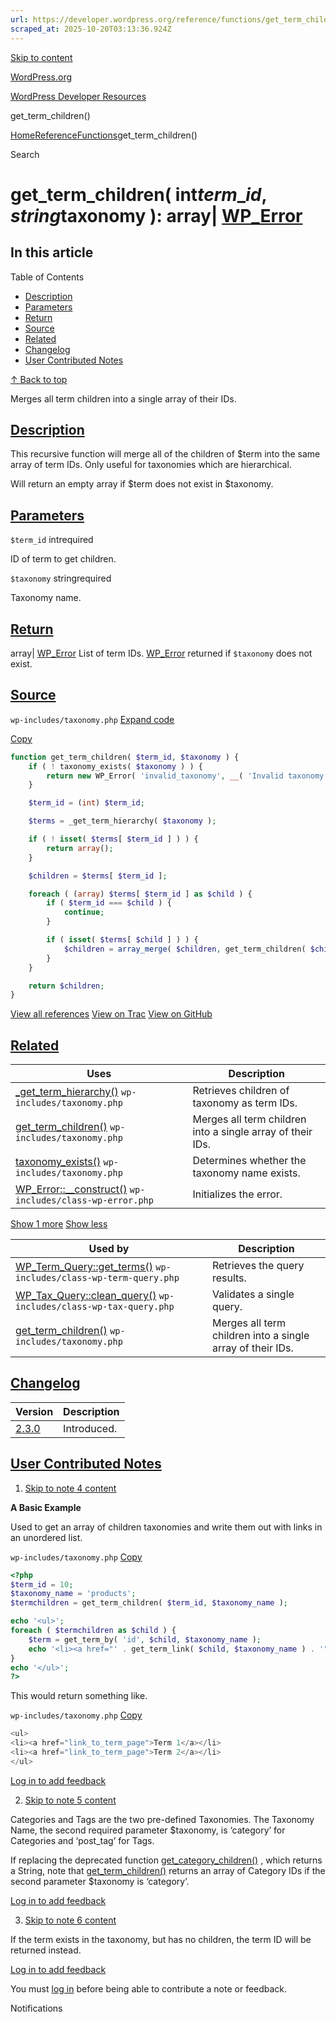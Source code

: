 ```yaml
---
url: https://developer.wordpress.org/reference/functions/get_term_children
scraped_at: 2025-10-20T03:13:36.924Z
---
```


[Skip to content](https://developer.wordpress.org/reference/functions/get_term_children/#wp--skip-link--target)

[WordPress.org](https://wordpress.org/)

[WordPress Developer Resources](https://developer.wordpress.org/)

get\_term\_children()


[Home](https://developer.wordpress.org/)[Reference](https://developer.wordpress.org/reference/)[Functions](https://developer.wordpress.org/reference/functions/)get\_term\_children()

Search

# get\_term\_children( int$term\_id, string$taxonomy ): array\| [WP\_Error](https://developer.wordpress.org/reference/classes/wp_error/)

## In this article

Table of Contents

- [Description](https://developer.wordpress.org/reference/functions/get_term_children/#description)
- [Parameters](https://developer.wordpress.org/reference/functions/get_term_children/#parameters)
- [Return](https://developer.wordpress.org/reference/functions/get_term_children/#return)
- [Source](https://developer.wordpress.org/reference/functions/get_term_children/#source)
- [Related](https://developer.wordpress.org/reference/functions/get_term_children/#related)
- [Changelog](https://developer.wordpress.org/reference/functions/get_term_children/#changelog)
- [User Contributed Notes](https://developer.wordpress.org/reference/functions/get_term_children/#user-contributed-notes)

[↑ Back to top](https://developer.wordpress.org/reference/functions/get_term_children/#wp--skip-link--target)

Merges all term children into a single array of their IDs.

## [Description](https://developer.wordpress.org/reference/functions/get_term_children/\#description)

This recursive function will merge all of the children of $term into the same array of term IDs. Only useful for taxonomies which are hierarchical.

Will return an empty array if $term does not exist in $taxonomy.

## [Parameters](https://developer.wordpress.org/reference/functions/get_term_children/\#parameters)

`$term_id` intrequired

ID of term to get children.

`$taxonomy` stringrequired

Taxonomy name.

## [Return](https://developer.wordpress.org/reference/functions/get_term_children/\#return)

array\| [WP\_Error](https://developer.wordpress.org/reference/classes/wp_error/) List of term IDs. [WP\_Error](https://developer.wordpress.org/reference/classes/wp_error/) returned if `$taxonomy` does not exist.

## [Source](https://developer.wordpress.org/reference/functions/get_term_children/\#source)

`wp-includes/taxonomy.php`
[Expand code](https://developer.wordpress.org/reference/functions/get_term_children/#)

[Copy](https://developer.wordpress.org/reference/functions/get_term_children/#)

```php
function get_term_children( $term_id, $taxonomy ) {
	if ( ! taxonomy_exists( $taxonomy ) ) {
		return new WP_Error( 'invalid_taxonomy', __( 'Invalid taxonomy.' ) );
	}

	$term_id = (int) $term_id;

	$terms = _get_term_hierarchy( $taxonomy );

	if ( ! isset( $terms[ $term_id ] ) ) {
		return array();
	}

	$children = $terms[ $term_id ];

	foreach ( (array) $terms[ $term_id ] as $child ) {
		if ( $term_id === $child ) {
			continue;
		}

		if ( isset( $terms[ $child ] ) ) {
			$children = array_merge( $children, get_term_children( $child, $taxonomy ) );
		}
	}

	return $children;
}

```

[View all references](https://developer.wordpress.org/reference/files/wp-includes/taxonomy.php/) [View on Trac](https://core.trac.wordpress.org/browser/tags/6.8.3/src/wp-includes/taxonomy.php#L1176) [View on GitHub](https://github.com/WordPress/wordpress-develop/blob/6.8.3/src/wp-includes/taxonomy.php#L1176-L1202)

## [Related](https://developer.wordpress.org/reference/functions/get_term_children/\#related)

| Uses | Description |
| --- | --- |
| [\_get\_term\_hierarchy()](https://developer.wordpress.org/reference/functions/_get_term_hierarchy/) `wp-includes/taxonomy.php` | Retrieves children of taxonomy as term IDs. |
| [get\_term\_children()](https://developer.wordpress.org/reference/functions/get_term_children/) `wp-includes/taxonomy.php` | Merges all term children into a single array of their IDs. |
| [taxonomy\_exists()](https://developer.wordpress.org/reference/functions/taxonomy_exists/) `wp-includes/taxonomy.php` | Determines whether the taxonomy name exists. |
| [WP\_Error::\_\_construct()](https://developer.wordpress.org/reference/classes/wp_error/__construct/) `wp-includes/class-wp-error.php` | Initializes the error. |

[Show 1 more](https://developer.wordpress.org/reference/functions/get_term_children/#) [Show less](https://developer.wordpress.org/reference/functions/get_term_children/#)

| Used by | Description |
| --- | --- |
| [WP\_Term\_Query::get\_terms()](https://developer.wordpress.org/reference/classes/wp_term_query/get_terms/) `wp-includes/class-wp-term-query.php` | Retrieves the query results. |
| [WP\_Tax\_Query::clean\_query()](https://developer.wordpress.org/reference/classes/wp_tax_query/clean_query/) `wp-includes/class-wp-tax-query.php` | Validates a single query. |
| [get\_term\_children()](https://developer.wordpress.org/reference/functions/get_term_children/) `wp-includes/taxonomy.php` | Merges all term children into a single array of their IDs. |

## [Changelog](https://developer.wordpress.org/reference/functions/get_term_children/\#changelog)

| Version | Description |
| --- | --- |
| [2.3.0](https://developer.wordpress.org/reference/since/2.3.0/) | Introduced. |

## [User Contributed Notes](https://developer.wordpress.org/reference/functions/get_term_children/\#user-contributed-notes)

1. [Skip to note 4 content](https://developer.wordpress.org/reference/functions/get_term_children/#comment-content-579)



**A Basic Example**


Used to get an array of children taxonomies and write them out with links in an unordered list.





`wp-includes/taxonomy.php`
[Copy](https://developer.wordpress.org/reference/functions/get_term_children/#)




```php
<?php
$term_id = 10;
$taxonomy_name = 'products';
$termchildren = get_term_children( $term_id, $taxonomy_name );

echo '<ul>';
foreach ( $termchildren as $child ) {
   	$term = get_term_by( 'id', $child, $taxonomy_name );
   	echo '<li><a href="' . get_term_link( $child, $taxonomy_name ) . '">' . $term->name . '</a></li>';
}
echo '</ul>';
?>
```





This would return something like.





`wp-includes/taxonomy.php`
[Copy](https://developer.wordpress.org/reference/functions/get_term_children/#)




```php
<ul>
<li><a href="link_to_term_page">Term 1</a></li>
<li><a href="link_to_term_page">Term 2</a></li>
</ul>
```







[Log in to add feedback](https://login.wordpress.org/?redirect_to=https%3A%2F%2Fdeveloper.wordpress.org%2Freference%2Ffunctions%2Fget_term_children%2F%3Freplytocom%3D579%23feedback-editor-579)

2. [Skip to note 5 content](https://developer.wordpress.org/reference/functions/get_term_children/#comment-content-6104)



Categories and Tags are the two pre-defined Taxonomies. The Taxonomy Name, the second required parameter $taxonomy, is ‘category’ for Categories and ‘post\_tag’ for Tags.



If replacing the deprecated function [get\_category\_children()](https://developer.wordpress.org/reference/functions/get_category_children/) , which returns a String, note that [get\_term\_children()](https://developer.wordpress.org/reference/functions/get_term_children/) returns an array of Category IDs if the second parameter $taxonomy is ‘category’.





[Log in to add feedback](https://login.wordpress.org/?redirect_to=https%3A%2F%2Fdeveloper.wordpress.org%2Freference%2Ffunctions%2Fget_term_children%2F%3Freplytocom%3D6104%23feedback-editor-6104)

3. [Skip to note 6 content](https://developer.wordpress.org/reference/functions/get_term_children/#comment-content-6491)



If the term exists in the taxonomy, but has no children, the term ID will be returned instead.





[Log in to add feedback](https://login.wordpress.org/?redirect_to=https%3A%2F%2Fdeveloper.wordpress.org%2Freference%2Ffunctions%2Fget_term_children%2F%3Freplytocom%3D6491%23feedback-editor-6491)


You must [log in](https://login.wordpress.org/?redirect_to=https%3A%2F%2Fdeveloper.wordpress.org%2Freference%2Ffunctions%2Fget_term_children%2F) before being able to contribute a note or feedback.

Notifications